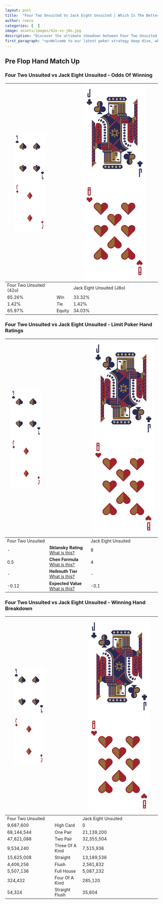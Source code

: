 ```yaml
---
layout: post
title:  "Four Two Unsuited Vs Jack Eight Unsuited | Which Is The Better Hand In Poker? A Complete Guide"
author: reece
categories: [  ]
image: assets/images/42o-vs-j8o.jpg
description: "Discover the ultimate showdown between Four Two Unsuited and Jack Eight Unsuited in poker! Uncover the odds, strategies, and scenarios where one hand triumphs over the other. Get ready to up your poker game with this thrilling analysis."
first_paragraph: "<p>Welcome to our latest poker strategy deep dive, where we're pitting two distinct hands against each other in a high-stakes showdown: Four Two Unsuited vs Jack Eight Unsuited.</p><p>In the dynamic world of poker, every decision counts, and knowing which hand holds the upper hand is key to your success at the table.</p><p>In this article, we'll dissect these two hands, explore the scenarios where one dominates the other, and equip you with the knowledge to make strategic choices that can tip the odds in your favor.</p><p>Get ready to unravel the intriguing dynamics of these poker hands and elevate your game to new heights.</p>"
---
```




[comment]: # (sp0)

## Pre Flop Hand Match Up

<div class="table hand-ratings" markdown="1"> 



### Four Two Unsuited vs Jack Eight Unsuited - Odds Of Winning


    
| ![image info](assets/images/hand1/4.png) ![image info](assets/images/hand1/2o.png) |  | ![image info](assets/images/hand2/J.png) ![image info](assets/images/hand2/8o.png) |
| -------- | -------- | -------- |
| Four Two Unsuited (42o) |  | Jack Eight Unsuited (J8o) |
| 65.26% | Win | 33.32% |
| 1.42% | Tie | 1.42% |
| 65.97% | Equity | 34.03% |




[comment]: # (sp1)



### Four Two Unsuited vs Jack Eight Unsuited - Limit Poker Hand Ratings


    
| ![image info](assets/images/hand1/4.png) ![image info](assets/images/hand1/2o.png) |  | ![image info](assets/images/hand2/J.png) ![image info](assets/images/hand2/8o.png) |
| -------- | -------- | -------- |
| Four Two Unsuited |  | Jack Eight Unsuited |
| - | **Sklansky Rating** [What is this?](/sklansky-rating-explained) | 8 |
| 0.5 | **Chen Formula** [What is this?](/chen-formula-explained) | 4 |
| - | **Hellmuth Tier** [What is this?](/Hellmuth-tier-explained) | - |
| -0.12 | **Expected Value** [What is this?](/expected-value-explained) | -0.1 |




[comment]: # (sp2)



### Four Two Unsuited vs Jack Eight Unsuited - Winning Hand Breakdown


    
| ![image info](assets/images/hand1/4.png) ![image info](assets/images/hand1/2o.png) |  | ![image info](assets/images/hand2/J.png) ![image info](assets/images/hand2/8o.png) |
| -------- | -------- | -------- |
| Four Two Unsuited |  | Jack Eight Unsuited |
| 9,687,600 | High Card | 0 |
| 68,144,544 | One Pair | 21,139,200 |
| 47,621,088 | Two Pair | 32,355,504 |
| 9,534,240 | Three Of A Kind | 7,515,936 |
| 15,625,008 | Straight | 13,189,536 |
| 4,406,256 | Flush | 2,561,832 |
| 5,507,136 | Full House | 5,087,232 |
| 324,432 | Four Of A Kind | 285,120 |
| 54,324 | Straight Flush | 35,604 |




[comment]: # (sp3)



</div>

[comment]: # (sp4)



[comment]: # (sp5)

